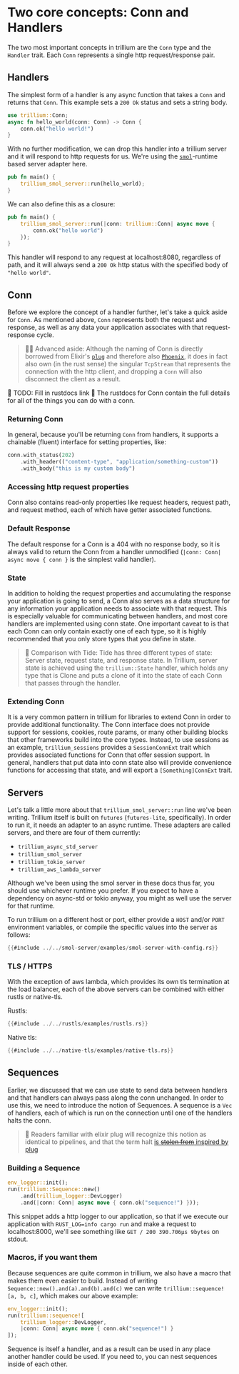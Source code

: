 # Two core concepts: Conn and Handlers

The two most important concepts in trillium are the `Conn` type and the
`Handler` trait. Each `Conn` represents a single http request/response
pair.

## Handlers

The simplest form of a handler is any async function that takes a
`Conn` and returns that `Conn`. This example sets a `200 Ok` status
and sets a string body.

```rust
use trillium::Conn;
async fn hello_world(conn: Conn) -> Conn {
    conn.ok("hello world!")
}
```

With no further modification, we can drop this handler into a trillium
server and it will respond to http requests for us. We're using the
[`smol`](https://github.com/smol-rs/smol)-runtime based server adapter
here.

```rust
pub fn main() {
    trillium_smol_server::run(hello_world);
}
```

We can also define this as a closure:

```rust
pub fn main() {
    trillium_smol_server::run(|conn: trillium::Conn| async move {
        conn.ok("hello world")
    });
}
```

This handler will respond to any request at localhost:8080, regardless of
path, and it will always send a `200 Ok` http status with the
specified body of `"hello world"`.

## Conn

Before we explore the concept of a handler further, let's take a quick
aside for `Conn`. As mentioned above, `Conn` represents both the
request and response, as well as any data your application associates
with that request-response cycle.

> 🧑‍🎓 Advanced aside: Although the naming of Conn is directly
> borrowed from Elixir's [`plug`](https://github.com/elixir-plug/plug)
> and therefore also [`Phoenix`](https://www.phoenixframework.org/),
> it does in fact also own (in the rust sense) the singular
> `TcpStream` that represents the connection with the http client, and
> dropping a `Conn` will also disconnect the client as a result.

🚧 TODO: Fill in rustdocs link 🚧
The rustdocs for Conn contain the full details for all of the things you can do with a conn.

### Returning Conn
In general, because you'll be returning `Conn` from handlers, it
supports a chainable (fluent) interface for setting properties, like:

```rust
conn.with_status(202)
    .with_header(("content-type", "application/something-custom"))
    .with_body("this is my custom body")
```

### Accessing http request properties

Conn also contains read-only properties like request headers, request
path, and request method, each of which have getter associated
functions.

### Default Response

The default response for a Conn is a 404 with no response body, so it
is always valid to return the Conn from a handler unmodified (`|conn:
Conn| async move { conn }` is the simplest valid handler).

### State

In addition to holding the request properties and accumulating the
response your application is going to send, a Conn also serves as a
data structure for any information your application needs to associate
with that request. This is especially valuable for communicating
between handlers, and most core handlers are implemented using conn
state. One important caveat to is that each Conn can only contain
exactly one of each type, so it is highly recommended that you only
store types that you define in state.

> 🌊 Comparison with Tide: Tide has three different types of state:
> Server state, request state, and response state. In Trillium, server
> state is achieved using the `trillium::State` handler, which holds any
> type that is Clone and puts a clone of it into the state of each
> Conn that passes through the handler.

### Extending Conn

It is a very common pattern in trillium for libraries to extend Conn in
order to provide additional functionality.  The Conn interface does
not provide support for sessions, cookies, route params, or many other
building blocks that other frameworks build into the core
types. Instead, to use sessions as an example, `trillium_sessions`
provides a `SessionConnExt` trait which provides associated functions
for Conn that offer session support. In general, handlers that put
data into conn state also will provide convenience functions for
accessing that state, and will export a `[Something]ConnExt` trait.

## Servers

Let's talk a little more about that `trillium_smol_server::run` line we've
been writing. Trillium itself is built on `futures` (`futures-lite`,
specifically). In order to run it, it needs an adapter to an async
runtime. These adapters are called servers, and there are four of them
currently:

* `trillium_async_std_server`
* `trillium_smol_server`
* `trillium_tokio_server`
* `trillium_aws_lambda_server`

Although we've been using the smol server in these docs thus far, you
should use whichever runtime you prefer. If you expect to have a
dependency on async-std or tokio anyway, you might as well use the
server for that runtime.

To run trillium on a different host or port, either provide a `HOST` and/or `PORT` environment variables, or compile the specific values into the server as follows:

```rust
{{#include ../../smol-server/examples/smol-server-with-config.rs}}
```

### TLS / HTTPS

With the exception of aws lambda, which provides its own tls
termination at the load balancer, each of the above servers can be
combined with either rustls or native-tls.

Rustls:
```rust
{{#include ../../rustls/examples/rustls.rs}}
```

Native tls:
```rust
{{#include ../../native-tls/examples/native-tls.rs}}
```

## Sequences

Earlier, we discussed that we can use state to send data between
handlers and that handlers can always pass along the conn
unchanged. In order to use this, we need to introduce the notion of
Sequences. A sequence is a `Vec` of handlers, each of which is run on
the connection until one of the handlers halts the conn.

> 🔌 Readers familiar with elixir plug will recognize this notion as
> identical to pipelines, and that the term halt [is ~~stolen from~~
> inspired by plug](https://hexdocs.pm/plug/Plug.Conn.html#halt/1)

### Building a Sequence

```rust
env_logger::init();
run(trillium::Sequence::new()
    .and(trillium_logger::DevLogger)
    .and(|conn: Conn| async move { conn.ok("sequence!") }));
```

This snippet adds a http logger to our application, so that if we
execute our application with `RUST_LOG=info cargo run` and make a
request to localhost:8000, we'll see something like `GET / 200
390.706µs 9bytes` on stdout.

### Macros, if you want them

Because sequences are quite common in trillium, we also have a macro that
makes them even easier to build. Instead of writing
`Sequence::new().and(a).and(b).and(c)` we can write
`trillium::sequence![a, b, c]`, which makes our above example:

```rust
env_logger::init();
run(trillium::sequence![
    trillium_logger::DevLogger,
    |conn: Conn| async move { conn.ok("sequence!") }
]);
```

Sequence is itself a handler, and as a result can be used in any place
another handler could be used.  If you need to, you can nest sequences
inside of each other.

